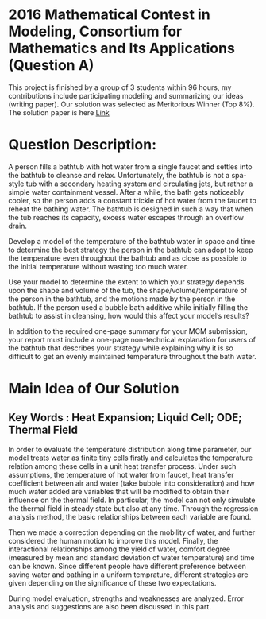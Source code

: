 # 2016 Mathematical Contest in Modeling, Consortium for Mathematics and Its Applications (Question A)
This project is finished by a group of 3 students within 96 hours, my contributions include participating modeling and summarizing our ideas (writing paper). Our solution was selected as Meritorious Winner (Top 8%). The solution paper is here [Link](url:https://github.com/GAOYUEtianc/2016MCM/blob/master/mcm_nm/49267.pdf)

# Question Description: 


A person fills a bathtub with hot water from a single faucet and settles into the bathtub to cleanse
and relax. Unfortunately, the bathtub is not a spa-style tub with a secondary heating system and
circulating jets, but rather a simple water containment vessel. After a while, the bath gets
noticeably cooler, so the person adds a constant trickle of hot water from the faucet to reheat the
bathing water. The bathtub is designed in such a way that when the tub reaches its capacity,
excess water escapes through an overflow drain.

Develop a model of the temperature of the bathtub water in space and time to determine the best
strategy the person in the bathtub can adopt to keep the temperature even throughout the bathtub
and as close as possible to the initial temperature without wasting too much water.

Use your model to determine the extent to which your strategy depends upon the shape and
volume of the tub, the shape/volume/temperature of the person in the bathtub, and the motions
made by the person in the bathtub. If the person used a bubble bath additive while initially filling
the bathtub to assist in cleansing, how would this affect your model’s results?

In addition to the required one-page summary for your MCM submission, your report must
include a one-page non-technical explanation for users of the bathtub that describes your strategy
while explaining why it is so difficult to get an evenly maintained temperature throughout the
bath water.

# Main Idea of Our Solution
## Key Words : Heat Expansion; Liquid Cell; ODE; Thermal Field
In order to evaluate the temperature distribution along time parameter, our model treats
water as finite tiny cells firstly and calculates the temperature relation among these cells
in a unit heat transfer process. Under such assumptions, the temperature of hot water
from faucet, heat transfer coefficient between air and water (take bubble into consideration)
and how much water added are variables that will be modified to obtain their
influence on the thermal field. In particular, the model can not only simulate the thermal
field in steady state but also at any time. Through the regression analysis method, the
basic relationships between each variable are found.

Then we made a correction depending on the mobility of water, and further considered
the human motion to improve this model. Finally, the interactional relationships
among the yield of water, comfort degree (measured by mean and standard deviation of
water temperature) and time can be known. Since different people have different preference
between saving water and bathing in a uniform temprature, different strategies are
given depending on the significance of these two expectations.

During model evaluation, strengths and weaknesses are analyzed. Error analysis and
suggestions are also been discussed in this part.
